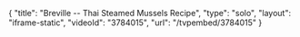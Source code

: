 {
    "title": "Breville -- Thai Steamed Mussels Recipe",
    "type": "solo",
    "layout": "iframe-static",
    "videoId": "3784015",
    "url": "\/tvpembed\/3784015"
}
